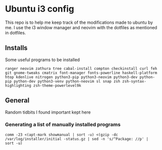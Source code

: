 # Ubuntu i3 config

This repo is to help me keep track of the modifications made to ubuntu by me.
I use the i3 window manager and neovim with the dotfiles as mentioned in dotfiles.

## Installs

Some useful programs to be installed

`ranger neovim zathura tree cabal-install compton checkinstall curl feh git
gnome-tweaks cmatrix font-manager fonts-powerline haskell-platform htop kdenlive
nitrogen python3-pip python3-neovim python3-dev python-pip python-dev
python3-venv python-neovim sl snap zsh zsh-syntax-highlighting
zsh-theme-powerlevel9k`

## General

Random tidbits I found important kept here

### Generating a list of manually installed programs

`comm -23 <(apt-mark showmanual | sort -u) <(gzip -dc /var/log/installer/initial
-status.gz | sed -n 's/^Package: //p' | sort -u)`

